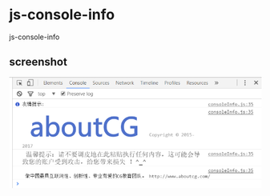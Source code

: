# js-console-info
js-console-info

## screenshot

![js-console-info](https://raw.githubusercontent.com/suifengtec/js-console-info/master/js-console-info.png)
